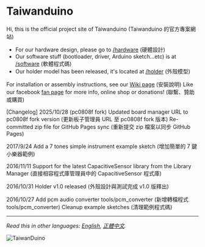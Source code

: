# Taiwanduino

Hi, this is the official project site of Taiwanduino (Taiwanduino 的官方專案網站)
* For our hardware design, please go to [/hardware][hw] (硬體設計)
* Our software stuff (bootloader, driver, Arduino sketch...etc) is at [/software][sw] (軟體程式碼)
* Our holder model has been released, it's located at [/holder][hd] (外殼模型)

For installation or assembly instructions, see our [Wiki page][wiki] (安裝說明)
Like our facebook [fan page][fb] for more info, online shop or donations! (聯繫、贊助或購買)  
  
[Changelog]
2025/10/28 (pc0808f fork)
Updated board manager URL to pc0808f fork version (更新板子管理員 URL 至 pc0808f fork 版本)
Re-committed zip file for GitHub Pages sync (重新提交 zip 檔案以同步 GitHub Pages)

2017/9/24
Add a 7 tones simple instrument example sketch (增加簡單的 7 鍵小樂器範例)

2016/11/11
Support for the latest CapacitiveSensor library from the Library Manager (直接相容程式庫管理員中的 CapacitiveSensor 程式庫)

2016/10/31
Holder v1.0 released (外殼設計與測試完成 v1.0 版釋出)

2016/10/27
Add pcm audio converter tools/pcm_converter (新增轉檔程式 tools/pcm_converter)
Cleanup example sketches (清理範例程式碼)
  
***
  
*Read this in other languages: [English](README.en.md), [正體中文](README.md).*  
  
![TaiwanDuino](https://farm8.staticflickr.com/7262/26611455670_e7bc85ddb6_z_d.jpg)  
  
   [wiki]: <https://github.com/will127534/Taiwanduino/wiki>
   [hw]: <https://github.com/will127534/Taiwanduino/tree/master/hardware>
   [sw]: <https://github.com/will127534/Taiwanduino/tree/master/software>
   [hd]: <https://github.com/will127534/Taiwanduino/tree/master/holder>
   [fb]: <https://www.facebook.com/Taiwanduino>
